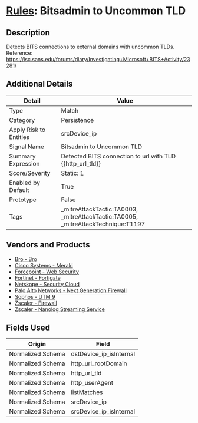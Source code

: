 # [Rules](README.md): Bitsadmin to Uncommon TLD

## Description
Detects BITS connections to external domains with uncommon TLDs. Reference: https://isc.sans.edu/forums/diary/Investigating+Microsoft+BITS+Activity/23281/

## Additional Details
|Detail|Value|
|----|----|
|Type|Match|
|Category|Persistence|
|Apply Risk to Entities|srcDevice_ip|
|Signal Name|Bitsadmin to Uncommon TLD|
|Summary Expression|Detected BITS connection to url with TLD {{http_url_tld}}|
|Score/Severity|Static: 1|
|Enabled by Default|True|
|Prototype|False|
|Tags|_mitreAttackTactic:TA0003, _mitreAttackTactic:TA0005, _mitreAttackTechnique:T1197|
## Vendors and Products
- [Bro - Bro](../products/37C866BF-72E1-470A-9072-EDB908F56951.md)
- [Cisco Systems - Meraki](../products/724c9add-8cd9-4013-b9e1-a907b96da426.md)
- [Forcepoint - Web Security](../products/e90edc67-68d4-4d67-82f6-4524f94b59bb.md)
- [Fortinet - Fortigate](../products/c57e2c85-4fc1-4fb7-8fa1-dbc5235231ad.md)
- [Netskope - Security Cloud](../products/B3582ED2-1A0C-452D-9802-97433D143486.md)
- [Palo Alto Networks - Next Generation Firewall](../products/46f5fa2c-1a62-4692-82ad-ed87800a0adb.md)
- [Sophos - UTM 9](../products/0fb003bc-8383-442f-8f3d-afcfbaefe617.md)
- [Zscaler - Firewall](../products/9e0641a7-22ce-4ac8-8113-ee48b368ac3d.md)
- [Zscaler - Nanolog Streaming Service](../products/6299d728-14f7-455e-85c5-ea8ec65a654a.md)


## Fields Used

|Origin|Field|
|----|----|
|Normalized Schema|dstDevice_ip_isInternal|
|Normalized Schema|http_url_rootDomain|
|Normalized Schema|http_url_tld|
|Normalized Schema|http_userAgent|
|Normalized Schema|listMatches|
|Normalized Schema|srcDevice_ip|
|Normalized Schema|srcDevice_ip_isInternal|


